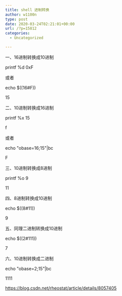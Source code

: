 ```yaml
---
title: shell 进制转换
author: w1100n
type: post
date: 2020-03-24T02:21:01+00:00
url: /?p=15812
categories:
  - Uncategorized

---
```

一、16进制转换成10进制
  
printf %d 0xF
  
或者
  
echo $((16#F))
  
15

二、10进制转换成16进制
  
printf %x 15
  
f
  
或者
  
echo "obase=16;15"|bc
  
F

三、10进制转换成8进制
  
printf %o 9
  
11

四、8进制转换成10进制
  
echo $((8#11))
  
9

五、同理二进制转换成10进制
  
echo $((2#111))
  
7

六、10进制转换成二进制
  
echo "obase=2;15"|bc
  
1111
  
https://blog.csdn.net/rheostat/article/details/8057405